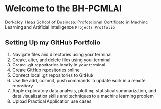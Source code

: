 # Welcome to the BH-PCMLAI
Berkeley, Haas School of Business: Professional Certificate in Machine Learning and Artificial Intelligence
``
Projects Protfolio
``
## Setting Up my GitHub Portfolio
1. Navigate files and directories using your terminal
2. Create, alter, and delete files using your terminal
3. Create .git repositories locally in your terminal
4. Create GitHub repositories online
5. Connect local .git repositories to GitHub
6. Use the add, commit, push commands to update work in a remote repository
7. Apply exploratory data analysis, plotting, statistical summarization, and data visualization skills and techniques to a machine learning problem
8. Upload Practical Application use cases
